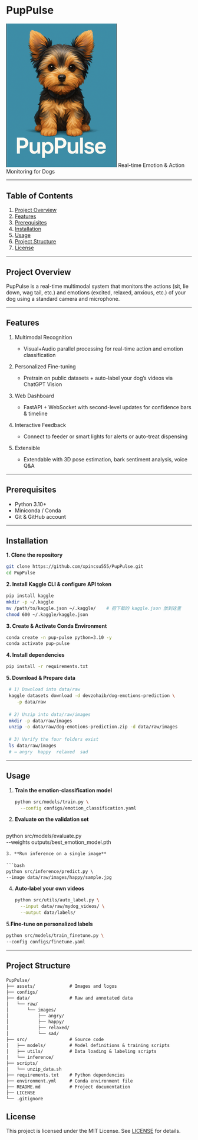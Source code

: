 # PupPulse
<img src="assets/PupPulse.png" alt="PupPulse Logo" width="300"/>
Real-time Emotion & Action Monitoring for Dogs

---

## Table of Contents

1. [Project Overview](#project-overview)
2. [Features](#features)
3. [Prerequisites](#prerequisites)
4. [Installation](#installation)
5. [Usage](#usage)
6. [Project Structure](#project-structure)
7. [License](#License)

---

## Project Overview

PupPulse is a real-time multimodal system that monitors the actions (sit, lie down, wag tail, etc.) and emotions (excited, relaxed, anxious, etc.) of your dog using a standard camera and microphone.

---

## Features

1. Multimodal Recognition

   * Visual+Audio parallel processing for real-time action and emotion classification

2. Personalized Fine-tuning

   * Pretrain on public datasets + auto-label your dog’s videos via ChatGPT Vision

3. Web Dashboard

   * FastAPI + WebSocket with second-level updates for confidence bars & timeline

4. Interactive Feedback

   * Connect to feeder or smart lights for alerts or auto-treat dispensing

5. Extensible

   * Extendable with 3D pose estimation, bark sentiment analysis, voice Q\&A

---

## Prerequisites

* Python 3.10+
* Miniconda / Conda
* Git & GitHub account

---

## Installation
 
**1. Clone the repository**

   ```bash
   git clone https://github.com/xpincsu555/PupPulse.git
   cd PupPulse
   ```

**2. Install Kaggle CLI & configure API token**

   ```bash
   pip install kaggle
   mkdir -p ~/.kaggle
   mv /path/to/kaggle.json ~/.kaggle/    # 把下载的 kaggle.json 放到这里
   chmod 600 ~/.kaggle/kaggle.json
   ```

**3. Create & Activate Conda Environment**

   ```bash
   conda create -n pup-pulse python=3.10 -y
   conda activate pup-pulse
   ```
**4. Install dependencies**

   ```bash
   pip install -r requirements.txt
   ```
**5. Download & Prepare data**

  ```bash
   # 1) Download into data/raw
   kaggle datasets download -d devzohaib/dog-emotions-prediction \
      -p data/raw

   # 2) Unzip into data/raw/images
   mkdir -p data/raw/images
   unzip -o data/raw/dog-emotions-prediction.zip -d data/raw/images

   # 3) Verify the four folders exist
   ls data/raw/images
   # → angry  happy  relaxed  sad
   ```


---

## Usage

1. **Train the emotion‐classification model**

   ```bash
   python src/models/train.py \
     --config configs/emotion_classification.yaml
   ```
2. **Evaluate on the validation set**

   ```bash
  python src/models/evaluate.py \
  --weights outputs/best_emotion_model.pth
   ```
3. **Run inference on a single image**

   ```bash
   python src/inference/predict.py \
  --image data/raw/images/happy/sample.jpg
   ```

4. **Auto‐label your own videos**  
   ```bash
   python src/utils/auto_label.py \
     --input data/raw/mydog_videos/ \
     --output data/labels/
   ``` 

5.**Fine-tune on personalized labels**
   ```bash
   python src/models/train_finetune.py \
  --config configs/finetune.yaml
  ```


---

## Project Structure

```text
PupPulse/
├── assets/             # Images and logos
├── configs/
├── data/               # Raw and annotated data
│   └── raw/
│       └── images/
│           ├── angry/
│           ├── happy/
│           ├── relaxed/
│           └── sad/
├── src/                # Source code
│   ├── models/         # Model definitions & training scripts
│   ├── utils/          # Data loading & labeling scripts
│   └── inference/
├── scripts/
│   └── unzip_data.sh
├── requirements.txt    # Python dependencies
├── environment.yml     # Conda environment file
├── README.md           # Project documentation
├── LICENSE
└── .gitignore
```

## License

This project is licensed under the MIT License. See [LICENSE](LICENSE) for details.


